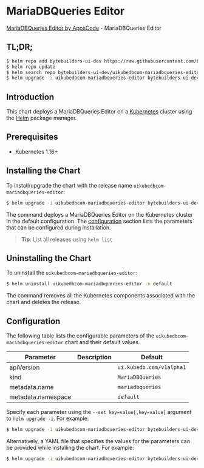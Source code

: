 # MariaDBQueries Editor

[MariaDBQueries Editor by AppsCode](https://byte.builders) - MariaDBQueries Editor

## TL;DR;

```bash
$ helm repo add bytebuilders-ui-dev https://raw.githubusercontent.com/bytebuilders/ui-wizards/
$ helm repo update
$ helm search repo bytebuilders-ui-dev/uikubedbcom-mariadbqueries-editor --version=v0.4.17
$ helm upgrade -i uikubedbcom-mariadbqueries-editor bytebuilders-ui-dev/uikubedbcom-mariadbqueries-editor -n default --create-namespace --version=v0.4.17
```

## Introduction

This chart deploys a MariaDBQueries Editor on a [Kubernetes](http://kubernetes.io) cluster using the [Helm](https://helm.sh) package manager.

## Prerequisites

- Kubernetes 1.16+

## Installing the Chart

To install/upgrade the chart with the release name `uikubedbcom-mariadbqueries-editor`:

```bash
$ helm upgrade -i uikubedbcom-mariadbqueries-editor bytebuilders-ui-dev/uikubedbcom-mariadbqueries-editor -n default --create-namespace --version=v0.4.17
```

The command deploys a MariaDBQueries Editor on the Kubernetes cluster in the default configuration. The [configuration](#configuration) section lists the parameters that can be configured during installation.

> **Tip**: List all releases using `helm list`

## Uninstalling the Chart

To uninstall the `uikubedbcom-mariadbqueries-editor`:

```bash
$ helm uninstall uikubedbcom-mariadbqueries-editor -n default
```

The command removes all the Kubernetes components associated with the chart and deletes the release.

## Configuration

The following table lists the configurable parameters of the `uikubedbcom-mariadbqueries-editor` chart and their default values.

|     Parameter      | Description |               Default               |
|--------------------|-------------|-------------------------------------|
| apiVersion         |             | <code>ui.kubedb.com/v1alpha1</code> |
| kind               |             | <code>MariaDBQueries</code>         |
| metadata.name      |             | <code>mariadbqueries</code>         |
| metadata.namespace |             | <code>default</code>                |


Specify each parameter using the `--set key=value[,key=value]` argument to `helm upgrade -i`. For example:

```bash
$ helm upgrade -i uikubedbcom-mariadbqueries-editor bytebuilders-ui-dev/uikubedbcom-mariadbqueries-editor -n default --create-namespace --version=v0.4.17 --set apiVersion=ui.kubedb.com/v1alpha1
```

Alternatively, a YAML file that specifies the values for the parameters can be provided while
installing the chart. For example:

```bash
$ helm upgrade -i uikubedbcom-mariadbqueries-editor bytebuilders-ui-dev/uikubedbcom-mariadbqueries-editor -n default --create-namespace --version=v0.4.17 --values values.yaml
```
